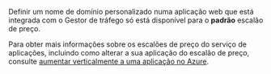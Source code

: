 Definir um nome de domínio personalizado numa aplicação web que está integrada com o Gestor de tráfego só está disponível para o **padrão** escalão de preço.  

Para obter mais informações sobre os escalões de preço do serviço de aplicações, incluindo como alterar a sua aplicação do escalão de preço, consulte [aumentar verticalmente a uma aplicação no Azure](../articles/app-service/web-sites-scale.md).

